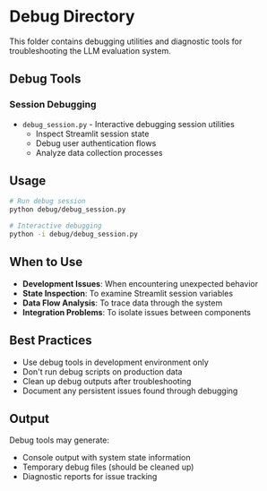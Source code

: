 # Debug Directory

This folder contains debugging utilities and diagnostic tools for troubleshooting the LLM evaluation system.

## Debug Tools

### Session Debugging
- `debug_session.py` - Interactive debugging session utilities
  - Inspect Streamlit session state
  - Debug user authentication flows
  - Analyze data collection processes

## Usage

```bash
# Run debug session
python debug/debug_session.py

# Interactive debugging
python -i debug/debug_session.py
```

## When to Use
- **Development Issues**: When encountering unexpected behavior
- **State Inspection**: To examine Streamlit session variables
- **Data Flow Analysis**: To trace data through the system
- **Integration Problems**: To isolate issues between components

## Best Practices
- Use debug tools in development environment only
- Don't run debug scripts on production data
- Clean up debug outputs after troubleshooting
- Document any persistent issues found through debugging

## Output
Debug tools may generate:
- Console output with system state information
- Temporary debug files (should be cleaned up)
- Diagnostic reports for issue tracking 